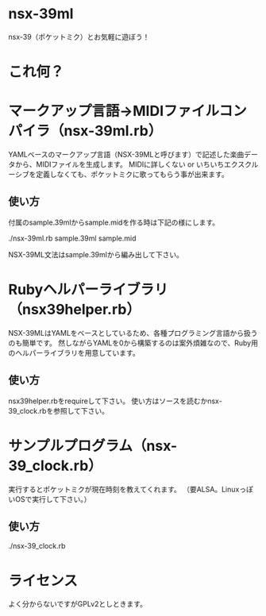 nsx-39ml
========

nsx-39（ポケットミク）とお気軽に遊ぼう！

# これ何？



# マークアップ言語->MIDIファイルコンパイラ（nsx-39ml.rb）

YAMLベースのマークアップ言語（NSX-39MLと呼びます）で記述した楽曲データから、MIDIファイルを生成します。
MIDIに詳しくない or いちいちエクスクルーシブを定義しなくても、ポケットミクに歌ってもらう事が出来ます。


## 使い方

付属のsample.39mlからsample.midを作る時は下記の様にします。

./nsx-39ml.rb sample.39ml sample.mid

NSX-39ML文法はsample.39mlから編み出して下さい。


# Rubyヘルパーライブラリ（nsx39helper.rb）

NSX-39MLはYAMLをベースとしているため、各種プログラミング言語から扱うのも簡単です。
然しながらYAMLを0から構築するのは案外煩雑なので、Ruby用のヘルパーライブラリを用意しています。


## 使い方

nsx39helper.rbをrequireして下さい。
使い方はソースを読むかnsx-39_clock.rbを参照して下さい。


# サンプルプログラム（nsx-39_clock.rb）

実行するとポケットミクが現在時刻を教えてくれます。
（要ALSA。LinuxっぽいOSで実行して下さい。）


## 使い方

./nsx-39_clock.rb


# ライセンス

よく分からないですがGPLv2としときます。






